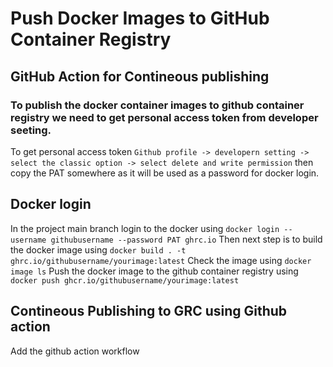 # Push Docker Images to GitHub Container Registry
## GitHub Action for Contineous publishing
### To publish the docker container images to github container registry we need to get personal access token from developer seeting.
  To get personal access token `Github profile -> developern setting -> select the classic option -> select delete and write permission` then copy the PAT somewhere as it will be used as a password for docker login.

  ## Docker login 
  In the project main branch login to the docker using `docker login --username githubusername --password PAT ghrc.io`
  Then next step is to build the docker image using `docker build . -t ghrc.io/githubusername/yourimage:latest` 
  Check the image using `docker image ls`
  Push the docker image to the github container registry using `docker push ghcr.io/githubusername/yourimage:latest`

  ## Contineous Publishing to GRC using Github action
  Add the github action workflow


